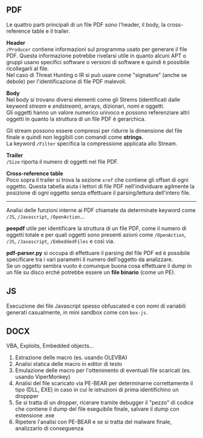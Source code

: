 ## PDF

Le quattro parti principali di un file PDF sono l'header, il body, la cross-reference table e il trailer.

**Header**  
`/Producer` contiene informazioni sul programma usato per generare il file PDF. Questa informazione potrebbe rivelarsi utile in quanto alcuni APT o gruppi usano specifici software o versioni di software e quindi è possibile ricollegarli al file.  
Nel caso di Threat Hunting o IR si può usare come "signature" (anche se debole) per l'identificazione di file PDF malevoli.

**Body**  
Nel body si trovano diversi elementi come gli Strems (identificati dalle keyword *stream* e *endstream*), arrays, dizionari, nomi e oggetti.  
Gli oggetti hanno un valore numerico univoco e possono referenziare altri oggetti in quanto la struttura di un file PDF è gerarchica.  

Gli stream possono essere compressi per ridurre la dimensione del file finale e quindi non leggibili con comandi come **strings**.  
La keyword `/Filter` specifica la compressione applicata allo Stream.  

**Trailer**  
`/Size` riporta il numero di oggetti nel file PDF.

**Cross-reference table**  
Poco sopra il trailer si trova la sezione `xref` che contiene gli offset di ogni oggetto. Questa tabella aiuta i lettori di file PDF nell'individuare agilmente la posizione di ogni oggetto senza effettuare il parsing/lettura dell'intero file.  

---
Analisi delle funzioni interne ai PDF chiamate da determinate keyword come `/JS`, `/Javascript`, `/OpenAction`...

**peepdf** utile per identificare la struttura di un file PDF, come il numero di oggetti totale e per quali oggetti sono presenti azioni come `/OpenAction`, `/JS`, `/Javascript`, `/EmbeddedFiles` e così via.  

**pdf-parser.py** si occupa di effettuare il parsing del file PDF ed è possibile specificare tra i vari parametri il numero dell'oggetto da analizzare.  
Se un oggetto sembra vuoto è comunque buona cosa effettuare il dump in un file su disco erché potrebbe essere un **file binario** (come un PE).

## JS

Esecuzione dei file Javascript spesso obfuscated e con nomi di variabili generati casualmente, in mini sandbox come con `box-js`.

## DOCX

VBA, Exploits, Embedded objects...

1. Estrazione delle macro (es. usando OLEVBA)
2. Analisi statica delle macro in editor di testo
3. Emulazione delle macro per l'ottenimento di eventuali file scaricati (es. usando ViperMonkey)
4. Analisi del file scaricato via PE-BEAR per determinarne correttamente il tipo (DLL, EXE) in caso in cui le istruzioni di prima identifichino un droppper
5. Se si tratta di un dropper, ricerare tramite debugger il "pezzo" di codice che contiene il dump del file eseguibile finale, salvare il dump con estensione .exe
6. Ripetere l'analisi con PE-BEAR e se si tratta del malware finale, analizzarlo di conseguenza